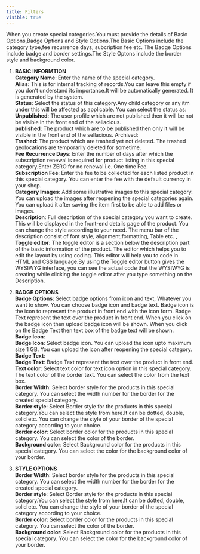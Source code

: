 ```yaml
---
title: Filters
visible: true
---
```


When you create special categories.You must provide the details of Basic Options,Badge Options and Style Options.The Basic Options include the category type,fee recurrence days, subcription fee etc. The Badge Options include badge and border settings.The Style Optons include the border style and background color.

1. **BASIC INFORMTION**
<br>**Category Name**:  Enter the name of the special category. 
<br>**Alias**: This is for internal tracking of records.You can leave this empty if you don’t understand its importance.It will be automatically generated. It is generated by the system.
<br>**Status**: Select the status of this category.Any child category or any itm under this will be affected as applicable. You can select the status as:
<br>**Unpublished**: The user profile which are not published then it will be not be visible in the front end of the sellacious.
<br>**published**: The product which are  to be published then only it will be visible in the front end of the sellacious.
Archived:
<br>**Trashed**:  The product which are trashed yet not deleted. The trashed geolocations are temporarily deleted for sometime. 
<br>**Fee Recurrence Days**: Enter the number of days after which the subscription renewal is required for product listing in this special category.Enter ZERO for no renewal i.e. One time Fee.
<br>**Subscription Fee**: Enter the fee to be collected for each listed product in this special category. You can enter the fee with the default currency in your shop.
<br>**Category Images**:  Add some illustrative images to this special category. You can upload the images after reopening the special categories again. You can upload it after saving the item first to be able to add files or images.
<br>**Description**:  Full description of the special category you want to create. This will be displayed in the front-end details page of the product. You can change the style according to your need. The menu bar of the description consist of font style, alignment,formatting, Table etc.
,<br>**Toggle editor**: The toggle editor is a section below the description part of the basic information of the product. The editor which helps you to edit the layout by using coding. This editor will help you to code in HTML and CSS language.By using the Toggle editor button gives the WYSIWYG interface, you can see the actual code that the WYSIWYG is creating while clicking the toggle editor after you type something on the Description.

2. **BADGE OPTIONS**
<br>**Badge Options**: Select badge options from icon and text, Whatever you want to show. You can choose badge icon and badge text. Badge icon is the icon to represent the product in front end with the icon form. Badge Text represent the text over the product in front end. When you click on the badge icon then upload badge icon will be shown. When you click on the Badge Text then text box of the badge text will be shown.
<br>**Badge Icon**:
<br>**Badge Icon**: Select badge icon. You can upload the icon upto maximum size 1 GB. You can upload the icon after reopening the special category.
<br>**Badge Text**:
<br>**Badge Text**:  Badge Text represent the text over the product in front end.
<br>**Text color**: Select text color for text icon option in this special category. The text color of the border text. You can select the color from the text box.
<br>**Border Width**: Select border style for the products in this special category. You can select the width number for the border for the created special category.
<br>**Border style**: Select Border style for the products in this special category.You can select the style from here.It can be dotted, double, solid etc. You can change the style of your border of the special category according to your choice.
<br>**Border color**: Select border color for the products in this special category. You can select the color of the border.
<br>**Background color**: Select Background color for the products in this special category. You can select the color for the background color of your border.

3. **STYLE OPTIONS**
<br>**Border Width**: Select border style for the products in this special category. You can select the width number for the border for the created special category.
<br>**Border style**: Select Border style for the products in this special category.You can select the style from here.It can be dotted, double, solid etc. You can change the style of your border of the special category according to your choice.
<br>**Border color**: Select border color for the products in this special category. You can select the color of the border.
<br>**Background color**: Select Background color for the products in this special category. You can select the color for the background color of your border.








